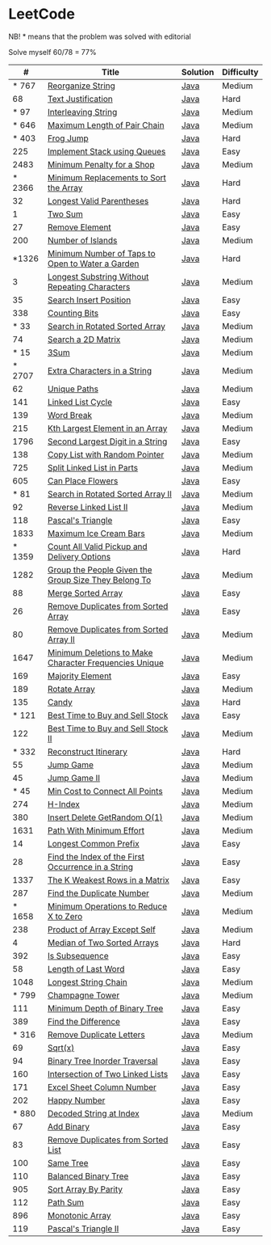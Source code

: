 # LeetCode

NB! * means that the problem was solved with editorial

Solve myself 60/78 = 77%

| #      | Title                                                                                                                                           | Solution                                                                             | Difficulty |
|--------|-------------------------------------------------------------------------------------------------------------------------------------------------|--------------------------------------------------------------------------------------|------------|
| * 767  | [Reorganize String](https://leetcode.com/problems/reorganize-string/)                                                                           | [Java](src/main/java/ReorganizeString/Solution.java)                                 | Medium     |
| 68     | [Text Justification](https://leetcode.com/problems/text-justification/description/)                                                             | [Java](src/main/java/TextJustification/Solution.java)                                | Hard       |
| * 97   | [Interleaving String](https://leetcode.com/problems/interleaving-string/)                                                                       | [Java](src/main/java/InterleavingString/Solution.java)                               | Medium     |
| * 646  | [Maximum Length of Pair Chain](https://leetcode.com/problems/maximum-length-of-pair-chain/)                                                     | [Java](src/main/java/MaximumLengthOfPairChain/Solution.java)                         | Medium     |
| * 403  | [Frog Jump](https://leetcode.com/problems/frog-jump/)                                                                                           | [Java](src/main/java/FrogJump/Solution.java)                                         | Hard       |
| 225    | [Implement Stack using Queues](https://leetcode.com/problems/implement-stack-using-queues/)                                                     | [Java](src/main/java/StackUsingQueues/MyStack.java)                                  | Easy       |
| 2483   | [Minimum Penalty for a Shop](https://leetcode.com/problems/minimum-penalty-for-a-shop/)                                                         | [Java](src/main/java/MinimumPenalty/Solution.java)                                   | Medium     |
| * 2366 | [Minimum Replacements to Sort the Array](https://leetcode.com/problems/minimum-replacements-to-sort-the-array/)                                 | [Java](src/main/java/MinimumReplacementsToSortTheArray/Solution.java)                | Hard       |
| 32     | [Longest Valid Parentheses](https://leetcode.com/problems/longest-valid-parentheses/)                                                           | [Java](src/main/java/LongestValidParentheses/Solution.java)                          | Hard       |
| 1      | [Two Sum](https://leetcode.com/problems/two-sum/)                                                                                               | [Java](src/main/java/TwoSum/Solution.java)                                           | Easy       |
| 27     | [Remove Element](https://leetcode.com/problems/remove-element/)                                                                                 | [Java](src/main/java/RemoveElement/Solution.java)                                    | Easy       |
| 200    | [Number of Islands](https://leetcode.com/problems/number-of-islands/)                                                                           | [Java](src/main/java/NumberOfIslands/Solution.java)                                  | Medium     |
| *1326  | [Minimum Number of Taps to Open to Water a Garden](https://leetcode.com/problems/minimum-number-of-taps-to-open-to-water-a-garden/)             | [Java](src/main/java/MinimumNumberOfTapsToOpenToWaterAGarden/Solution.java)          | Hard       |
| 3      | [Longest Substring Without Repeating Characters](https://leetcode.com/problems/longest-substring-without-repeating-characters/)                 | [Java](src/main/java/LongestSubstringWithoutRepeatingCharacters/Solution.java)       | Medium     |
| 35     | [Search Insert Position](https://leetcode.com/problems/search-insert-position/)                                                                 | [Java](src/main/java/SearchInsertPosition/Solution.java)                             | Easy       |
| 338    | [Counting Bits](https://leetcode.com/problems/counting-bits/)                                                                                   | [Java](src/main/java/CountingBits/Solution.java)                                     | Easy       |
| * 33   | [Search in Rotated Sorted Array](https://leetcode.com/problems/search-in-rotated-sorted-array/)                                                 | [Java](src/main/java/SearchInRotatedSortedArray/Solution.java)                       | Medium     |
| 74     | [Search a 2D Matrix](https://leetcode.com/problems/search-a-2d-matrix/)                                                                         | [Java](src/main/java/Search2DMatrix/Solution.java)                                   | Medium     |
| * 15   | [3Sum](https://leetcode.com/problems/3sum/)                                                                                                     | [Java](src/main/java/ThreeSum/Solution.java)                                         | Medium     |
| * 2707 | [Extra Characters in a String](https://leetcode.com/problems/extra-characters-in-a-string)                                                      | [Java](src/main/java/ExtraCharactersInAString/Solution.java)                         | Medium     |
| 62     | [Unique Paths](https://leetcode.com/problems/unique-paths)                                                                                      | [Java](src/main/java/UniquePaths/Solution.java)                                      | Medium     |
| 141    | [Linked List Cycle](https://leetcode.com/problems/linked-list-cycle/)                                                                           | [Java](src/main/java/LinkedListCycle/Solution.java)                                  | Easy       |
| 139    | [Word Break](https://leetcode.com/problems/word-break/)                                                                                         | [Java](src/main/java/WordBreak/Solution.java)                                        | Medium     |
| 215    | [Kth Largest Element in an Array](https://leetcode.com/problems/kth-largest-element-in-an-array/)                                               | [Java](src/main/java/KthLargestElementInAnArray/Solution.java)                       | Medium     |
| 1796   | [Second Largest Digit in a String](https://leetcode.com/problems/second-largest-digit-in-a-string/)                                             | [Java](src/main/java/SecondLargestDigitInAString/Solution.java)                      | Easy       |
| 138    | [Copy List with Random Pointer](https://leetcode.com/problems/copy-list-with-random-pointer/)                                                   | [Java](src/main/java/CopyListWithRandomPointer/Solution.java)                        | Medium     |
| 725    | [Split Linked List in Parts](https://leetcode.com/problems/split-linked-list-in-parts/)                                                         | [Java](src/main/java/SplitLinkedListInParts/Solution.java)                           | Medium     |
| 605    | [Can Place Flowers](https://leetcode.com/problems/can-place-flowers/)                                                                           | [Java](src/main/java/CanPlaceFlowers/Solution.java)                                  | Easy       |
| * 81   | [Search in Rotated Sorted Array II](https://leetcode.com/problems/search-in-rotated-sorted-array-ii/)                                           | [Java](src/main/java/SearchInRotatedSortedArrayII/Solution.java)                     | Medium     |
| 92     | [Reverse Linked List II](https://leetcode.com/problems/reverse-linked-list-ii/)                                                                 | [Java](src/main/java/ReverseLinkedListII/Solution.java)                              | Medium     |
| 118    | [Pascal's Triangle](https://leetcode.com/problems/pascals-triangle)                                                                             | [Java](src/main/java/PascalsTriangle/Solution.java)                                  | Easy       |
| 1833   | [Maximum Ice Cream Bars](https://leetcode.com/problems/maximum-ice-cream-bars/description/)                                                     | [Java](src/main/java/MaximumIceCreamBars/Solution.java)                              | Medium     |
| * 1359 | [Count All Valid Pickup and Delivery Options](https://leetcode.com/problems/count-all-valid-pickup-and-delivery-options/)                       | [Java](src/main/java/CountAllValidPickupAndDeliveryOptions/Solution.java)            | Hard       |
| 1282   | [Group the People Given the Group Size They Belong To](https://leetcode.com/problems/group-the-people-given-the-group-size-they-belong-to/)     | [Java](src/main/java/GroupThePeopleGivenTheGroupSizeTheyBelongTo/Solution.java)      | Medium     |
| 88     | [Merge Sorted Array](https://leetcode.com/problems/merge-sorted-array/)                                                                         | [Java](src/main/java/MergeSortedArray/Solution.java)                                 | Easy       |
| 26     | [Remove Duplicates from Sorted Array](https://leetcode.com/problems/remove-duplicates-from-sorted-array/)                                       | [Java](src/main/java/RemoveDuplicatesFromSortedArray/Solution.java)                  | Easy       |
| 80     | [Remove Duplicates from Sorted Array II](https://leetcode.com/problems/remove-duplicates-from-sorted-array-ii)                                  | [Java](src/main/java/RemoveDuplicatesFromSortedArrayII/Solution.java)                | Medium     |
| 1647   | [Minimum Deletions to Make Character Frequencies Unique](https://leetcode.com/problems/minimum-deletions-to-make-character-frequencies-unique/) | [Java](src/main/java/MinimumDeletionsToMakeCharacterFrequenciesUnique/Solution.java) | Medium     |
| 169    | [Majority Element](https://leetcode.com/problems/majority-element/)                                                                             | [Java](src/main/java/MajorityElement/Solution.java)                                  | Easy       |
| 189    | [Rotate Array](https://leetcode.com/problems/rotate-array/)                                                                                     | [Java](src/main/java/RotateArray/Solution.java)                                      | Medium     |
| 135    | [Candy](https://leetcode.com/problems/candy)                                                                                                    | [Java](src/main/java/Candy/Solution.java)                                            | Hard       |
| * 121  | [Best Time to Buy and Sell Stock](https://leetcode.com/problems/best-time-to-buy-and-sell-stock/)                                               | [Java](src/main/java/BestTimeToBuyAndSellStock/Solution.java)                        | Easy       |
| 122    | [Best Time to Buy and Sell Stock II](https://leetcode.com/problems/best-time-to-buy-and-sell-stock-ii/)                                         | [Java](src/main/java/BestTimeToBuyAndSellStockII/Solution.java)                      | Medium     |
| * 332  | [Reconstruct Itinerary](https://leetcode.com/problems/reconstruct-itinerary/)                                                                   | [Java](src/main/java/ReconstructItinerary/Solution.java)                             | Hard       |
| 55     | [Jump Game](https://leetcode.com/problems/jump-game/)                                                                                           | [Java](src/main/java/JumpGame/Solution.java)                                         | Medium     |
| 45     | [Jump Game II](https://leetcode.com/problems/jump-game-ii/)                                                                                     | [Java](src/main/java/JumpGameII/Solution.java)                                       | Medium     |
| * 45   | [Min Cost to Connect All Points](https://leetcode.com/problems/min-cost-to-connect-all-points/)                                                 | [Java](src/main/java/MinCostToConnectAllPoints/Solution.java)                        | Medium     |
| 274    | [H-Index](https://leetcode.com/problems/h-index/)                                                                                               | [Java](src/main/java/HIndex/Solution.java)                                           | Medium     |
| 380    | [Insert Delete GetRandom O(1)](https://leetcode.com/problems/insert-delete-getrandom-o1/)                                                       | [Java](src/main/java/InsertDeleteGetRandom/RandomizedSet.java)                       | Medium     |
| 1631   | [Path With Minimum Effort](https://leetcode.com/problems/path-with-minimum-effort/)                                                             | [Java](src/main/java/PathWithMinimumEffort/Solution.java)                            | Medium     |
| 14     | [Longest Common Prefix](https://leetcode.com/problems/longest-common-prefix/)                                                                   | [Java](src/main/java/LongestCommonPrefix/Solution.java)                              | Easy       |
| 28     | [Find the Index of the First Occurrence in a String](https://leetcode.com/problems/find-the-index-of-the-first-occurrence-in-a-string/)         | [Java](src/main/java/FindIndexOfFirstOccurrenceInString/Solution.java)               | Easy       |
| 1337   | [The K Weakest Rows in a Matrix](https://leetcode.com/problems/the-k-weakest-rows-in-a-matrix/)                                                 | [Java](src/main/java/TheKWeakestRowsInMatrix/Solution.java)                          | Easy       |
| 287    | [Find the Duplicate Number](https://leetcode.com/problems/find-the-duplicate-number/)                                                           | [Java](src/main/java/FindTheDuplicateNumber/Solution.java)                           | Medium     |
| * 1658 | [Minimum Operations to Reduce X to Zero](https://leetcode.com/problems/minimum-operations-to-reduce-x-to-zero/)                                 | [Java](src/main/java/MinimumOperationsToReduceXToZero/Solution.java)                 | Medium     |
| 238    | [Product of Array Except Self](https://leetcode.com/problems/product-of-array-except-self/)                                                     | [Java](src/main/java/ProductOfArrayExceptSelf/Solution.java)                         | Medium     |
| 4      | [Median of Two Sorted Arrays](https://leetcode.com/problems/median-of-two-sorted-arrays/)                                                       | [Java](src/main/java/MedianOfTwoSortedArrays/Solution.java)                          | Hard       |
| 392    | [Is Subsequence](https://leetcode.com/problems/is-subsequence/)                                                                                 | [Java](src/main/java/IsSubsequence/Solution.java)                                    | Easy       |
| 58     | [Length of Last Word](https://leetcode.com/problems/length-of-last-word/)                                                                       | [Java](src/main/java/LengthOfLastWord/Solution.java)                                 | Easy       |
| 1048   | [Longest String Chain](https://leetcode.com/problems/longest-string-chain/)                                                                     | [Java](src/main/java/LongestStringChain/Solution.java)                               | Medium     |
| * 799  | [Champagne Tower](https://leetcode.com/problems/champagne-tower/)                                                                               | [Java](src/main/java/ChampagneTower/Solution.java)                                   | Medium     |
| 111    | [Minimum Depth of Binary Tree](https://leetcode.com/problems/minimum-depth-of-binary-tree/)                                                     | [Java](src/main/java/MinimumDepthOfBinaryTree/Solution.java)                         | Easy       |
| 389    | [Find the Difference](https://leetcode.com/problems/find-the-difference/description/)                                                           | [Java](src/main/java/FindTheDifference/Solution.java)                                | Easy       |
| * 316  | [Remove Duplicate Letters](https://leetcode.com/problems/remove-duplicate-letters/)                                                             | [Java](src/main/java/RemoveDuplicateLetters/Solution.java)                           | Medium     |
| 69     | [Sqrt(x)](https://leetcode.com/problems/sqrtx/)                                                                                                 | [Java](src/main/java/Sqrtx/Solution.java)                                            | Easy       |
| 94     | [Binary Tree Inorder Traversal](https://leetcode.com/problems/binary-tree-inorder-traversal/)                                                   | [Java](src/main/java/BinaryTreeInorderTraversal/Solution.java)                       | Easy       |
| 160    | [Intersection of Two Linked Lists](https://leetcode.com/problems/intersection-of-two-linked-lists/)                                             | [Java](src/main/java/IntersectionOfTwoLinkedLists/Solution.java)                     | Easy       |
| 171    | [Excel Sheet Column Number](https://leetcode.com/problems/excel-sheet-column-number/)                                                           | [Java](src/main/java/ExcelSheetColumnNumber/Solution.java)                           | Easy       |
| 202    | [Happy Number](https://leetcode.com/problems/happy-number/)                                                                                     | [Java](src/main/java/HappyNumber/Solution.java)                                      | Easy       |
| * 880  | [Decoded String at Index](https://leetcode.com/problems/decoded-string-at-index/)                                                               | [Java](src/main/java/DecodedStringAtIndex/Solution.java)                             | Medium     |
| 67     | [Add Binary](https://leetcode.com/problems/add-binary/)                                                                                         | [Java](src/main/java/AddBinary/Solution.java)                                        | Easy       |
| 83     | [Remove Duplicates from Sorted List](https://leetcode.com/problems/remove-duplicates-from-sorted-list/)                                         | [Java](src/main/java/RemoveDuplicatesFromSortedList/Solution.java)                   | Easy       |
| 100    | [Same Tree](https://leetcode.com/problems/same-tree/)                                                                                           | [Java](src/main/java/SameTree/Solution.java)                                         | Easy       |
| 110    | [Balanced Binary Tree](https://leetcode.com/problems/balanced-binary-tree/)                                                                     | [Java](src/main/java/BalancedBinaryTree/Solution.java)                               | Easy       |
| 905    | [Sort Array By Parity](https://leetcode.com/problems/sort-array-by-parity/)                                                                     | [Java](src/main/java/SortArrayByParity/Solution.java)                                | Easy       |
| 112    | [Path Sum](https://leetcode.com/problems/path-sum/)                                                                                             | [Java](src/main/java/PathSum/Solution.java)                                          | Easy       |
| 896    | [Monotonic Array](https://leetcode.com/problems/monotonic-array/)                                                                               | [Java](src/main/java/MonotonicArray/Solution.java)                                   | Easy       |
| 119    | [Pascal's Triangle II](https://leetcode.com/problems/pascals-triangle-ii/)                                                                      | [Java](src/main/java/PascalsTriangleII/Solution.java)                                | Easy       |


